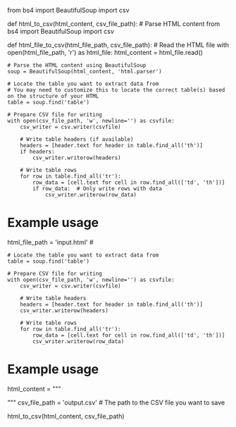 from bs4 import BeautifulSoup
import csv

def html_to_csv(html_content, csv_file_path):
    # Parse HTML content
   from bs4 import BeautifulSoup
import csv

def html_file_to_csv(html_file_path, csv_file_path):
    # Read the HTML file
    with open(html_file_path, 'r') as html_file:
        html_content = html_file.read()
    
    # Parse the HTML content using BeautifulSoup
    soup = BeautifulSoup(html_content, 'html.parser')

    # Locate the table you want to extract data from
    # You may need to customize this to locate the correct table(s) based on the structure of your HTML
    table = soup.find('table')

    # Prepare CSV file for writing
    with open(csv_file_path, 'w', newline='') as csvfile:
        csv_writer = csv.writer(csvfile)

        # Write table headers (if available)
        headers = [header.text for header in table.find_all('th')]
        if headers:
            csv_writer.writerow(headers)

        # Write table rows
        for row in table.find_all('tr'):
            row_data = [cell.text for cell in row.find_all(['td', 'th'])]
            if row_data:  # Only write rows with data
                csv_writer.writerow(row_data)

# Example usage
html_file_path = 'input.html'  #


    # Locate the table you want to extract data from
    table = soup.find('table')

    # Prepare CSV file for writing
    with open(csv_file_path, 'w', newline='') as csvfile:
        csv_writer = csv.writer(csvfile)

        # Write table headers
        headers = [header.text for header in table.find_all('th')]
        csv_writer.writerow(headers)

        # Write table rows
        for row in table.find_all('tr'):
            row_data = [cell.text for cell in row.find_all(['td', 'th'])]
            csv_writer.writerow(row_data)

# Example usage
html_content = """
<!-- Your Thymeleaf-generated HTML content here -->
"""
csv_file_path = 'output.csv'  # The path to the CSV file you want to save

html_to_csv(html_content, csv_file_path)

